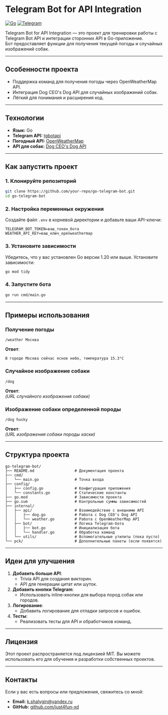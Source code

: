 
# Telegram Bot for API Integration

[![Go](https://img.shields.io/badge/-Go-00ADD8?style=flat&logo=Go&logoColor=ffffff)](https://golang.org/)
[![Telegram](https://img.shields.io/badge/-Telegram-2CA5E0?style=flat&logo=telegram&logoColor=ffffff)](https://core.telegram.org/bots)

Telegram Bot for API Integration — это проект для тренировки работы с Telegram Bot API и интеграции сторонних API в Go-приложение.  
Бот предоставляет функции для получения текущей погоды и случайных изображений собак.

---

## **Особенности проекта**

- Поддержка команд для получения погоды через OpenWeatherMap API.
- Интеграция Dog CEO's Dog API для случайных изображений собак.
- Лёгкий для понимания и расширения код.

---

## **Технологии**

- **Язык:** Go
- **Telegram API:** [tgbotapi](https://github.com/go-telegram-bot-api/telegram-bot-api)
- **Погодный API:** [OpenWeatherMap](https://openweathermap.org/api)
- **API для собак:** [Dog CEO's Dog API](https://dog.ceo/dog-api/)

---

## **Как запустить проект**

### **1. Клонируйте репозиторий**

```bash
git clone https://github.com/your-repo/go-telegram-bot.git
cd go-telegram-bot
```

### **2. Настройка переменных окружения**

Создайте файл `.env` в корневой директории и добавьте ваши API-ключи:
```plaintext
TELEGRAM_BOT_TOKEN=ваш_токен_бота
WEATHER_API_KEY=ваш_ключ_openweathermap
```

### **3. Установите зависимости**

Убедитесь, что у вас установлен Go версии 1.20 или выше. Установите зависимости:
```bash
go mod tidy
```

### **4. Запустите бота**

```bash
go run cmd/main.go
```

---

## **Примеры использования**

### Получение погоды
```plaintext
/weather Москва
```
**Ответ**:
```
В городе Москва сейчас ясное небо, температура 15.3°C
```

### Случайное изображение собаки
```plaintext
/dog
```
**Ответ**:  
*(URL случайного изображения собаки)*

### Изображение собаки определенной породы
```plaintext
/dog husky
```
**Ответ**:  
*(URL изображения собаки породы хаски)*

---

## **Структура проекта**

```
go-telegram-bot/
├── README.md                  # Документация проекта
├── cmd/
│   └── main.go                # Точка входа
├── config/
│   ├── config.go              # Конфигурация приложения
│   └── constants.go           # Статические константы
├── go.mod                     # Зависимости проекта
├── go.sum                     # Контрольные суммы зависимостей
├── internal/
│   ├── api/                   # Взаимодействие с внешними API
│   │   ├── dog.go             # Работа с Dog CEO's Dog API
│   │   └── weather.go         # Работа с OpenWeatherMap API
│   ├── bot/                   # Логика Telegram-бота
│   │   ├── bot.go             # Инициализация бота
│   │   └── handler.go         # Обработка команд
│   └── utils/                 # Вспомогательные утилиты (пока пусто)
└── pck/                       # Дополнительные пакеты (если появятся)
```

---

## **Идеи для улучшения**

1. **Добавить больше API**:
   - Trivia API для создания викторин.
   - API для генерации цитат или шуток.
2. **Добавить кнопки Telegram**:
   - Использовать inline-кнопки для выбора пород собак или городов.
3. **Логирование**:
   - Добавить логирование для отладки запросов и ошибок.
4. **Тесты**:
   - Реализовать тесты для API и обработчиков команд.

---

## **Лицензия**

Этот проект распространяется под лицензией MIT. Вы можете использовать его для обучения и разработки собственных проектов.

---

## **Контакты**

Если у вас есть вопросы или предложения, свяжитесь со мной:

- **Email:** k.shalygin@yandex.ru
- **GitHub:** [github.com/just4fun-xd](https://github.com/just4fun-xd)